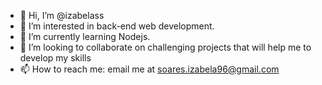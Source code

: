- 👋 Hi, I’m @izabelass
- 👀 I’m interested in back-end web development.
- 🌱 I’m currently learning Nodejs.
- 💞️ I’m looking to collaborate on challenging projects that will help me to develop my skills
- 📫 How to reach me: email me at soares.izabela96@gmail.com

<!---
izabelass/izabelass is a ✨ special ✨ repository because its `README.md` (this file) appears on your GitHub profile.
You can click the Preview link to take a look at your changes.
--->
